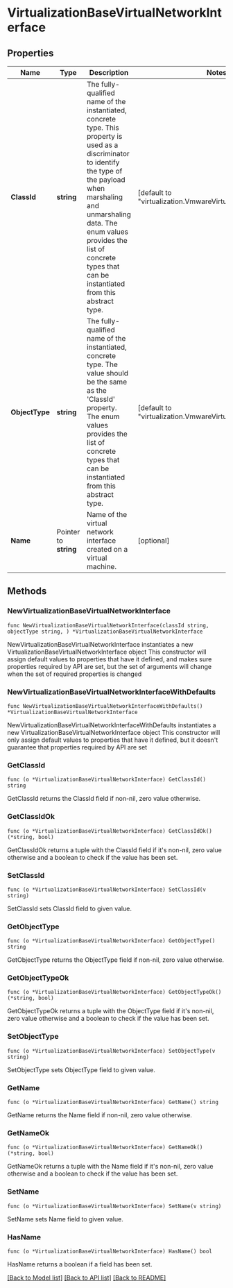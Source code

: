 # VirtualizationBaseVirtualNetworkInterface

## Properties

Name | Type | Description | Notes
------------ | ------------- | ------------- | -------------
**ClassId** | **string** | The fully-qualified name of the instantiated, concrete type. This property is used as a discriminator to identify the type of the payload when marshaling and unmarshaling data. The enum values provides the list of concrete types that can be instantiated from this abstract type. | [default to "virtualization.VmwareVirtualNetworkInterface"]
**ObjectType** | **string** | The fully-qualified name of the instantiated, concrete type. The value should be the same as the &#39;ClassId&#39; property. The enum values provides the list of concrete types that can be instantiated from this abstract type. | [default to "virtualization.VmwareVirtualNetworkInterface"]
**Name** | Pointer to **string** | Name of the virtual network interface created on a virtual machine. | [optional] 

## Methods

### NewVirtualizationBaseVirtualNetworkInterface

`func NewVirtualizationBaseVirtualNetworkInterface(classId string, objectType string, ) *VirtualizationBaseVirtualNetworkInterface`

NewVirtualizationBaseVirtualNetworkInterface instantiates a new VirtualizationBaseVirtualNetworkInterface object
This constructor will assign default values to properties that have it defined,
and makes sure properties required by API are set, but the set of arguments
will change when the set of required properties is changed

### NewVirtualizationBaseVirtualNetworkInterfaceWithDefaults

`func NewVirtualizationBaseVirtualNetworkInterfaceWithDefaults() *VirtualizationBaseVirtualNetworkInterface`

NewVirtualizationBaseVirtualNetworkInterfaceWithDefaults instantiates a new VirtualizationBaseVirtualNetworkInterface object
This constructor will only assign default values to properties that have it defined,
but it doesn't guarantee that properties required by API are set

### GetClassId

`func (o *VirtualizationBaseVirtualNetworkInterface) GetClassId() string`

GetClassId returns the ClassId field if non-nil, zero value otherwise.

### GetClassIdOk

`func (o *VirtualizationBaseVirtualNetworkInterface) GetClassIdOk() (*string, bool)`

GetClassIdOk returns a tuple with the ClassId field if it's non-nil, zero value otherwise
and a boolean to check if the value has been set.

### SetClassId

`func (o *VirtualizationBaseVirtualNetworkInterface) SetClassId(v string)`

SetClassId sets ClassId field to given value.


### GetObjectType

`func (o *VirtualizationBaseVirtualNetworkInterface) GetObjectType() string`

GetObjectType returns the ObjectType field if non-nil, zero value otherwise.

### GetObjectTypeOk

`func (o *VirtualizationBaseVirtualNetworkInterface) GetObjectTypeOk() (*string, bool)`

GetObjectTypeOk returns a tuple with the ObjectType field if it's non-nil, zero value otherwise
and a boolean to check if the value has been set.

### SetObjectType

`func (o *VirtualizationBaseVirtualNetworkInterface) SetObjectType(v string)`

SetObjectType sets ObjectType field to given value.


### GetName

`func (o *VirtualizationBaseVirtualNetworkInterface) GetName() string`

GetName returns the Name field if non-nil, zero value otherwise.

### GetNameOk

`func (o *VirtualizationBaseVirtualNetworkInterface) GetNameOk() (*string, bool)`

GetNameOk returns a tuple with the Name field if it's non-nil, zero value otherwise
and a boolean to check if the value has been set.

### SetName

`func (o *VirtualizationBaseVirtualNetworkInterface) SetName(v string)`

SetName sets Name field to given value.

### HasName

`func (o *VirtualizationBaseVirtualNetworkInterface) HasName() bool`

HasName returns a boolean if a field has been set.


[[Back to Model list]](../README.md#documentation-for-models) [[Back to API list]](../README.md#documentation-for-api-endpoints) [[Back to README]](../README.md)


